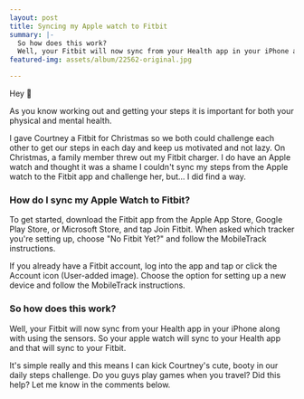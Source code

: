 ```yaml
---
layout: post
title: Syncing my Apple watch to Fitbit
summary: |-
  So how does this work?
  Well, your Fitbit will now sync from your Health app in your iPhone along with using the sensors. So now your apple watch will sync to your Health app and that will sync to your Fitbit.
featured-img: assets/album/22562-original.jpg

---
```

<p>Hey 👋</p>

<p>
As you know working out and getting your steps it is important for both your physical and mental health.
</p>

<p>
I gave Courtney a Fitbit for Christmas so we both could challenge each other to get our steps in each day and keep us motivated and not lazy. On Christmas, a family member threw out my Fitbit charger. I do have an Apple watch and thought it was a shame I couldn't sync my steps from the Apple watch to the Fitbit app and challenge her, but... I did find a way.
</p>

<h3>
How do I sync my Apple Watch to Fitbit?
</h3>

<p>
To get started, download the Fitbit app from the Apple App Store, Google Play Store, or Microsoft Store, and tap Join Fitbit. When asked which tracker you're setting up, choose "No Fitbit Yet?" and follow the MobileTrack instructions.
</p>
<p>
If you already have a Fitbit account, log into the app and tap or click the Account icon (User-added image). Choose the option for setting up a new device and follow the MobileTrack instructions.
</p>
<h3>So how does this work?</h3>
<p>
Well, your Fitbit will now sync from your Health app in your iPhone along with using the sensors. So your apple watch will sync to your Health app and that will sync to your Fitbit.</p>
<p>
It's simple really and this means I can kick Courtney's cute, booty in our daily steps challenge. Do you guys play games when you travel? Did this help? Let me know in the comments below.
</p>
